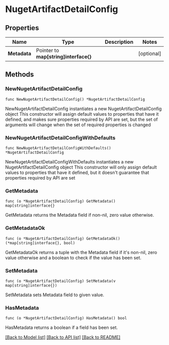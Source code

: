 # NugetArtifactDetailConfig

## Properties

Name | Type | Description | Notes
------------ | ------------- | ------------- | -------------
**Metadata** | Pointer to **map[string]interface{}** |  | [optional] 

## Methods

### NewNugetArtifactDetailConfig

`func NewNugetArtifactDetailConfig() *NugetArtifactDetailConfig`

NewNugetArtifactDetailConfig instantiates a new NugetArtifactDetailConfig object
This constructor will assign default values to properties that have it defined,
and makes sure properties required by API are set, but the set of arguments
will change when the set of required properties is changed

### NewNugetArtifactDetailConfigWithDefaults

`func NewNugetArtifactDetailConfigWithDefaults() *NugetArtifactDetailConfig`

NewNugetArtifactDetailConfigWithDefaults instantiates a new NugetArtifactDetailConfig object
This constructor will only assign default values to properties that have it defined,
but it doesn't guarantee that properties required by API are set

### GetMetadata

`func (o *NugetArtifactDetailConfig) GetMetadata() map[string]interface{}`

GetMetadata returns the Metadata field if non-nil, zero value otherwise.

### GetMetadataOk

`func (o *NugetArtifactDetailConfig) GetMetadataOk() (*map[string]interface{}, bool)`

GetMetadataOk returns a tuple with the Metadata field if it's non-nil, zero value otherwise
and a boolean to check if the value has been set.

### SetMetadata

`func (o *NugetArtifactDetailConfig) SetMetadata(v map[string]interface{})`

SetMetadata sets Metadata field to given value.

### HasMetadata

`func (o *NugetArtifactDetailConfig) HasMetadata() bool`

HasMetadata returns a boolean if a field has been set.


[[Back to Model list]](../README.md#documentation-for-models) [[Back to API list]](../README.md#documentation-for-api-endpoints) [[Back to README]](../README.md)


